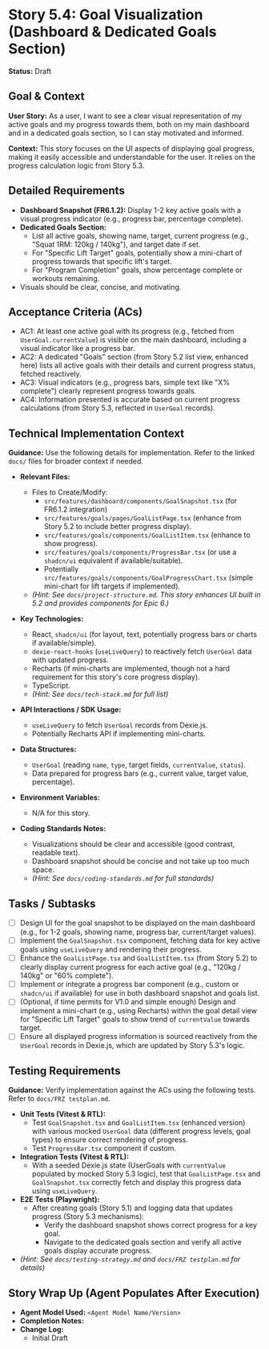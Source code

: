 # Story 5.4: Goal Visualization (Dashboard & Dedicated Goals Section)

**Status:** Draft

## Goal & Context

**User Story:** As a user, I want to see a clear visual representation of my active goals and my progress towards them, both on my main dashboard and in a dedicated goals section, so I can stay motivated and informed.

**Context:** This story focuses on the UI aspects of displaying goal progress, making it easily accessible and understandable for the user. It relies on the progress calculation logic from Story 5.3.

## Detailed Requirements

* **Dashboard Snapshot (FR6.1.2):** Display 1-2 key active goals with a visual progress indicator (e.g., progress bar, percentage complete).
* **Dedicated Goals Section:**
  * List all active goals, showing name, target, current progress (e.g., "Squat 1RM: 120kg / 140kg"), and target date if set.
  * For "Specific Lift Target" goals, potentially show a mini-chart of progress towards that specific lift's target.
  * For "Program Completion" goals, show percentage complete or workouts remaining.
* Visuals should be clear, concise, and motivating.

## Acceptance Criteria (ACs)

* AC1: At least one active goal with its progress (e.g., fetched from `UserGoal.currentValue`) is visible on the main dashboard, including a visual indicator like a progress bar.
* AC2: A dedicated "Goals" section (from Story 5.2 list view, enhanced here) lists all active goals with their details and current progress status, fetched reactively.
* AC3: Visual indicators (e.g., progress bars, simple text like "X% complete") clearly represent progress towards goals.
* AC4: Information presented is accurate based on current progress calculations (from Story 5.3, reflected in `UserGoal` records).

## Technical Implementation Context

**Guidance:** Use the following details for implementation. Refer to the linked `docs/` files for broader context if needed.

* **Relevant Files:**
  * Files to Create/Modify:
    * `src/features/dashboard/components/GoalSnapshot.tsx` (for FR6.1.2 integration)
    * `src/features/goals/pages/GoalListPage.tsx` (enhance from Story 5.2 to include better progress display).
    * `src/features/goals/components/GoalListItem.tsx` (enhance to show progress).
    * `src/features/goals/components/ProgressBar.tsx` (or use a `shadcn/ui` equivalent if available/suitable).
    * Potentially `src/features/goals/components/GoalProgressChart.tsx` (simple mini-chart for lift targets if implemented).
  * _(Hint: See `docs/project-structure.md`. This story enhances UI built in 5.2 and provides components for Epic 6.)_

* **Key Technologies:**
  * React, `shadcn/ui` (for layout, text, potentially progress bars or charts if available/simple).
  * `dexie-react-hooks` (`useLiveQuery`) to reactively fetch `UserGoal` data with updated progress.
  * Recharts (if mini-charts are implemented, though not a hard requirement for this story's core progress display).
  * TypeScript.
  * _(Hint: See `docs/tech-stack.md` for full list)_

* **API Interactions / SDK Usage:**
  * `useLiveQuery` to fetch `UserGoal` records from Dexie.js.
  * Potentially Recharts API if implementing mini-charts.

* **Data Structures:**
  * `UserGoal` (reading `name`, `type`, target fields, `currentValue`, `status`).
  * Data prepared for progress bars (e.g., current value, target value, percentage).

* **Environment Variables:**
  * N/A for this story.

* **Coding Standards Notes:**
  * Visualizations should be clear and accessible (good contrast, readable text).
  * Dashboard snapshot should be concise and not take up too much space.
  * _(Hint: See `docs/coding-standards.md` for full standards)_

## Tasks / Subtasks

* [ ] Design UI for the goal snapshot to be displayed on the main dashboard (e.g., for 1-2 goals, showing name, progress bar, current/target values).
* [ ] Implement the `GoalSnapshot.tsx` component, fetching data for key active goals using `useLiveQuery` and rendering their progress.
* [ ] Enhance the `GoalListPage.tsx` and `GoalListItem.tsx` (from Story 5.2) to clearly display current progress for each active goal (e.g., "120kg / 140kg" or "60% complete").
* [ ] Implement or integrate a progress bar component (e.g., custom or `shadcn/ui` if available) for use in both dashboard snapshot and goals list.
* [ ] (Optional, if time permits for V1.0 and simple enough) Design and implement a mini-chart (e.g., using Recharts) within the goal detail view for "Specific Lift Target" goals to show trend of `currentValue` towards target.
* [ ] Ensure all displayed progress information is sourced reactively from the `UserGoal` records in Dexie.js, which are updated by Story 5.3's logic.

## Testing Requirements

**Guidance:** Verify implementation against the ACs using the following tests. Refer to `docs/FRZ testplan.md`.

* **Unit Tests (Vitest & RTL):**
  * Test `GoalSnapshot.tsx` and `GoalListItem.tsx` (enhanced version) with various mocked `UserGoal` data (different progress levels, goal types) to ensure correct rendering of progress.
  * Test `ProgressBar.tsx` component if custom.
* **Integration Tests (Vitest & RTL):**
  * With a seeded Dexie.js state (UserGoals with `currentValue` populated by mocked Story 5.3 logic), test that `GoalListPage.tsx` and `GoalSnapshot.tsx` correctly fetch and display this progress data using `useLiveQuery`.
* **E2E Tests (Playwright):**
  * After creating goals (Story 5.1) and logging data that updates progress (Story 5.3 mechanisms):
    * Verify the dashboard snapshot shows correct progress for a key goal.
    * Navigate to the dedicated goals section and verify all active goals display accurate progress.
* _(Hint: See `docs/testing-strategy.md` and `docs/FRZ testplan.md` for details)_

## Story Wrap Up (Agent Populates After Execution)

* **Agent Model Used:** `<Agent Model Name/Version>`
* **Completion Notes:**
* **Change Log:**
  * Initial Draft
